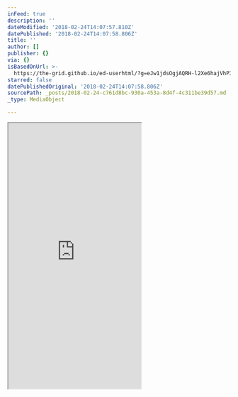```yaml
---
inFeed: true
description: ''
dateModified: '2018-02-24T14:07:57.810Z'
datePublished: '2018-02-24T14:07:58.806Z'
title: ''
author: []
publisher: {}
via: {}
isBasedOnUrl: >-
  https://the-grid.github.io/ed-userhtml/?g=eJw1jdsOgjAQRH-l2Xe6hajVhPIvS7fKVrmEbUj8ezHo22Qmc07Lspn4ItUAtCQtaa3GxEJgmAoduRIOcKZb7esr3RvyDTvn6r5nf2IwQ5LHUAJcnIOuxZ3YtRpXWYohfU_R6BoDIGqhItH-NDbOI2ZF5SdujXX412fa6LhX-2ZHmWzWL_gouw-sPDwh
starred: false
datePublishedOriginal: '2018-02-24T14:07:58.806Z'
sourcePath: _posts/2018-02-24-c761d8bc-930a-453a-8d4f-4c311be39d57.md
_type: MediaObject

---
```

<iframe src="https://the-grid.github.io/ed-userhtml/?g=eJw1jdsOgjAQRH-l2Xe6hajVhPIvS7fKVrmEbUj8ezHo22Qmc07Lspn4ItUAtCQtaa3GxEJgmAoduRIOcKZb7esr3RvyDTvn6r5nf2IwQ5LHUAJcnIOuxZ3YtRpXWYohfU_R6BoDIGqhItH-NDbOI2ZF5SdujXX412fa6LhX-2ZHmWzWL_gouw-sPDwh" height="600" style=""></iframe>